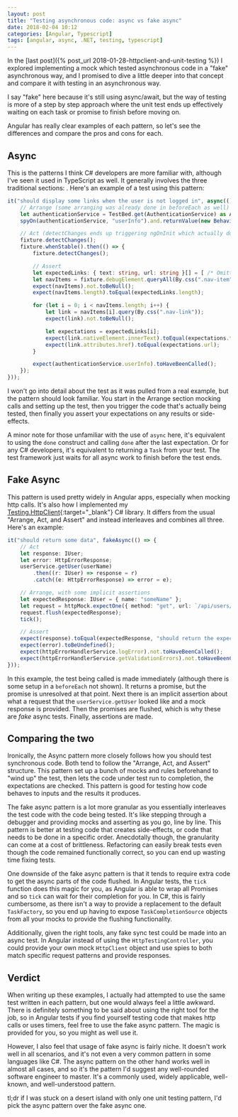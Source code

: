 ```yaml
---
layout: post
title: "Testing asynchronous code: async vs fake async"
date: 2018-02-04 10:12
categories: [Angular, Typescript]
tags: [angular, async, .NET, testing, typescript]
---
```

In the [last post]({% post_url 2018-01-28-httpclient-and-unit-testing %}) I explored implementing a mock which tested asynchronous code in a "fake" asynchronous way, and I promised to dive a little deeper into that concept and compare it with testing in an asynchronous way.

I say "fake" here because it's still using async/await, but the way of testing is more of a step by step approach where the unit test ends up effectively waiting on each task or promise to finish before moving on.

Angular has really clear examples of each pattern, so let's see the differences and compare the pros and cons for each.

## Async

This is the patterns I think C# developers are more familiar with, although I've seen it used in TypeScript as well. It generally involves the three traditional sections: . Here's an example of a test using this pattern:

```ts
it("should display some links when the user is not logged in", async(() => {
    // Arrange (some arranging was already done in beforeEach as well)
    let authenticationService = TestBed.get(AuthenticationService) as AuthenticationService;
    spyOn(authenticationService, "userInfo").and.returnValue(new BehaviorSubject(notLoggedInUser));

    // Act (detectChanges ends up triggering ngOnInit which actually does the work we're testing)
    fixture.detectChanges();
    fixture.whenStable().then(() => {
        fixture.detectChanges();

        // Assert
        let expectedLinks: { text: string, url: string }[] = [ /* Omitted for brevity */ ];
        let navItems = fixture.debugElement.queryAll(By.css(".nav-item"));
        expect(navItems).not.toBeNull();
        expect(navItems.length).toEqual(expectedLinks.length);

        for (let i = 0; i < navItems.length; i++) {
            let link = navItems[i].query(By.css(".nav-link"));
            expect(link).not.toBeNull();

            let expectations = expectedLinks[i];
            expect(link.nativeElement.innerText).toEqual(expectations.text);
            expect(link.attributes.href).toEqual(expectations.url);
        }

        expect(authenticationService.userInfo).toHaveBeenCalled();
    });
}));
```

I won't go into detail about the test as it was pulled from a real example, but the pattern should look familiar. You start in the Arrange section mocking calls and setting up the test, then you trigger the code that's actually being tested, then finally you assert your expectations on any results or side-effects.

A minor note for those unfamiliar with the use of `async` here, it's equivalent to using the `done` construct and calling `done` after the last expectation. Or for any C# developers, it's equivalent to returning a `Task` from your test. The test framework just waits for all async work to finish before the test ends.

## Fake Async

This pattern is used pretty widely in Angular apps, especially when mocking http calls. It's also how I implemented my [Testing.HttpClient](https://www.nuget.org/packages/Testing.HttpClient){:target="_blank"} C# library. It differs from the usual "Arrange, Act, and Assert" and instead interleaves and combines all three. Here's an example:

```ts
it("should return some data", fakeAsync(() => {
    // Act
    let response: IUser;
    let error: HttpErrorResponse;
    userService.getUser(userName)
        .then((r: IUser) => response = r)
        .catch((e: HttpErrorResponse) => error = e);

    // Arrange, with some implicit assertions
    let expectedResponse: IUser = { name: "someName" };
    let request = httpMock.expectOne({ method: "get", url: `/api/users/${userName}` });
    request.flush(expectedResponse);
    tick();

    // Assert
    expect(response).toEqual(expectedResponse, "should return the expected response");
    expect(error).toBeUndefined();
    expect(httpErrorHandlerService.logError).not.toHaveBeenCalled();
    expect(httpErrorHandlerService.getValidationErrors).not.toHaveBeenCalled();
}));
```

In this example, the test being called is made immediately (although there is some setup in a `beforeEach` not shown). It returns a promise, but the promise is unresolved at that point. Next there is an implicit assertion about what a request that the `userService.getUser` looked like and a mock response is provided. Then the promises are flushed, which is why these are _fake_ async tests. Finally, assertions are made.

## Comparing the two

Ironically, the Async pattern more closely follows how you should test synchronous code. Both tend to follow the "Arrange, Act, and Assert" structure. This pattern set up a bunch of mocks and rules beforehand to "wind up" the test, then lets the code under test run to completion, the expectations are checked. This pattern is good for testing how code behaves to inputs and the results it produces.

The fake async pattern is a lot more granular as you essentially interleaves the test code with the code being tested. It's like stepping through a debugger and providing mocks and asserting as you go, line by line. This pattern is better at testing code that creates side-effects, or code that needs to be done in a specific order. Anecdotally though, the granularity can come at a cost of brittleness. Refactoring can easily break tests even though the code remained functionally correct, so you can end up wasting time fixing tests.

One downside of the fake async pattern is that it tends to require extra code to get the async parts of the code flushed. In Angular tests, the `tick` function does this magic for you, as Angular is able to wrap all Promises and so `tick` can wait for their completion for you. In C#, this is fairly cumbersome, as there isn't a way to provide a replacement to the default `TaskFactory`, so you end up having to expose `TaskCompletionSource` objects from all your mocks to provide the flushing functionality.

Additionally, given the right tools, any fake sync test could be made into an async test. In Angular instead of using the `HttpTestingController`, you could provide your own mock `HttpClient` object and use spies to both match specific request patterns and provide responses.

## Verdict

When writing up these examples, I actually had attempted to use the same test written in each pattern, but one would always feel a little awkward. There is definitely something to be said about using the right tool for the job, so in Angular tests if you find yourself testing code that makes http calls or uses timers, feel free to use the fake async pattern. The magic is provided for you, so you might as well use it.

However, I also feel that usage of fake async is fairly niche. It doesn't work well in all scenarios, and it's not even a very common pattern in some languages like C#. The async pattern on the other hand works well in almost all cases, and so it's the pattern I'd suggest any well-rounded software engineer to master. It's a commonly used, widely applicable, well-known, and well-understood pattern.

tl;dr if I was stuck on a desert island with only one unit testing pattern, I'd pick the async pattern over the fake async one.
